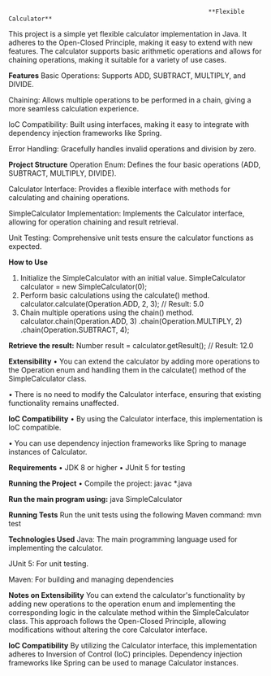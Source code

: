                                                            **Flexible Calculator**
This project is a simple yet flexible calculator implementation in Java. It adheres to the Open-Closed Principle, making it easy to extend with new features. The calculator supports basic arithmetic operations and allows for chaining operations, making it suitable for a variety of use cases.

**Features** 
Basic Operations: Supports ADD, SUBTRACT, MULTIPLY, and DIVIDE.

Chaining: Allows multiple operations to be performed in a chain, giving a more seamless calculation experience.

IoC Compatibility: Built using interfaces, making it easy to integrate with dependency injection frameworks like Spring.

Error Handling: Gracefully handles invalid operations and division by zero.

**Project Structure**
Operation Enum: Defines the four basic operations (ADD, SUBTRACT, MULTIPLY, DIVIDE).

Calculator Interface: Provides a flexible interface with methods for calculating and chaining operations.

SimpleCalculator Implementation: Implements the Calculator interface, allowing for operation chaining and result retrieval.

Unit Testing: Comprehensive unit tests ensure the calculator functions as expected.

**How to Use**
1.	Initialize the SimpleCalculator with an initial value.
                     SimpleCalculator calculator = new SimpleCalculator(0);
2.	Perform basic calculations using the calculate() method.
                      calculator.calculate(Operation.ADD, 2, 3); // Result: 5.0
3.	Chain multiple operations using the chain() method.
                        calculator.chain(Operation.ADD, 3)
                                .chain(Operation.MULTIPLY, 2)
                             .chain(Operation.SUBTRACT, 4);

**Retrieve the result:**
Number result = calculator.getResult(); // Result: 12.0

**Extensibility**
•	You can extend the calculator by adding more operations to the Operation enum and handling them in the calculate() method of the SimpleCalculator class.

•	There is no need to modify the Calculator interface, ensuring that existing functionality remains unaffected.

**IoC Compatibility**
•	By using the Calculator interface, this implementation is IoC compatible. 

•	You can use dependency injection frameworks like Spring to manage instances of Calculator.

**Requirements**
•	JDK 8 or higher
•	JUnit 5 for testing

**Running the Project**
•	Compile the project:
          javac *.java

**Run the main program using:**
   java SimpleCalculator

**Running Tests**
Run the unit tests using the following Maven command:
 mvn test

**Technologies Used**
Java: The main programming language used for implementing the calculator.

JUnit 5: For unit testing.

Maven: For building and managing dependencies

**Notes on Extensibility**
You can extend the calculator's functionality by adding new operations to the operation enum and implementing the corresponding logic in the calculate method within the SimpleCalculator class. This approach follows the Open-Closed Principle, allowing modifications without altering the core Calculator interface.

**IoC Compatibility**
By utilizing the Calculator interface, this implementation adheres to Inversion of Control (IoC) principles. Dependency injection frameworks like Spring can be used to manage Calculator instances.



